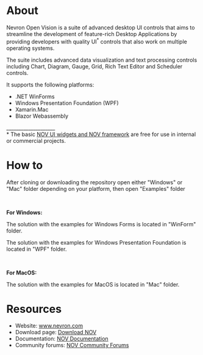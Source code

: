 # About
<p>Nevron Open Vision is a suite of advanced desktop UI controls that aims to streamline the development of feature-rich Desktop Applications by providing developers with quality UI<sup>*</sup> controls that also work on multiple operating systems.</p>
<p>The suite includes advanced data visualization and text processing controls including Chart, Diagram, Gauge, Grid, Rich Text Editor and Scheduler controls.</p>
<p>It supports the following platforms:
<ul>
<li>.NET WinForms</li>
<li>Windows Presentation Foundation (WPF)</li>
<li>Xamarin.Mac</li>
<li>Blazor Webassembly</li>
</ul>
</p>
<p>____________________<br /
<sup>*</sup> The basic <a href="https://www.nevron.com/orders-purchase-nov-ui.aspx">NOV UI widgets and NOV framework</a> are free for use in internal or commercial projects.</p>

# How to
<p>After cloning or downloading the repository open either "Windows" or "Mac" folder depending on your platform, then open "Examples" folder</p><br />
<p><b>For Windows:</b></p>
<p>The solution with the examples for Windows Forms is located in "WinForm" folder.</p>
<p>The solution with the examples for Windows Presentation Foundation is located in "WPF" folder.</p><br />
<p><b>For MacOS:</b></p>
<p>The solution with the examples for MacOS is located in "Mac" folder.</p> 

# Resources
<ul>
<li>Website: <a href="http://www.nevron.com">www.nevron.com</a></li>
<li>Download page: <a href="https://www.nevron.com/download-downloads.aspx?expandedCategory=Open%20Vision">Download NOV</a></li>
<li>Documentation: <a href="http://helpopenvision.nevron.com/">NOV Documentation</a></li>
<li>Community forums: <a href="https://www.nevron.com/Forum/">NOV Community Forums</a></li>
</ul>

